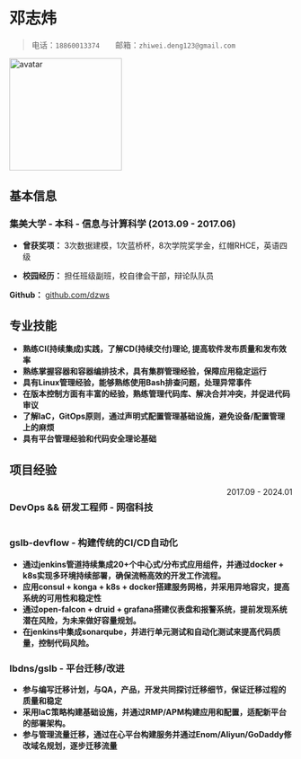 # 邓志炜

> 电话：`18860013374`&emsp;&emsp;邮箱：`zhiwei.deng123@gmail.com`

<img src="https://avatars.githubusercontent.com/u/583231?v=4" alt="avatar" width="200" height="200">

## 基本信息

### 集美大学 - 本科 - 信息与计算科学 (2013.09 - 2017.06)

- **曾获奖项：** 3次数据建模，1次蓝桥杯，8次学院奖学金，红帽RHCE，英语四级

- **校园经历：** 担任班级副班，校自律会干部，辩论队队员

**Github：** [github.com/dzws](https://github.com/dzws)&ensp;

## 专业技能

- **熟练CI(持续集成)实践，了解CD(持续交付)理论, 提高软件发布质量和发布效率**
- **熟练掌握容器和容器编排技术，具有集群管理经验，保障应用稳定运行**
- **具有Linux管理经验，能够熟练使用Bash排查问题，处理异常事件**
- **在版本控制方面有丰富的经验，熟练管理代码库、解决合并冲突，并促进代码审议**
- **了解IaC，GitOps原则，通过声明式配置管理基础设施，避免设备/配置管理上的麻烦**
- **具有平台管理经验和代码安全理论基础**

## 项目经验

<div style="display: flex; justify-content: space-between;">
    <h3>DevOps && 研发工程师 - 网宿科技</h3> <span style="text-align: right">2017.09 - 2024.01</span>
</div>

### gslb-devflow - 构建传统的CI/CD自动化

- **通过jenkins管道持续集成20+个中心式/分布式应用组件，并通过docker + k8s实现多环境持续部署，确保流畅高效的开发工作流程。**
- **应用consul + konga + k8s + docker搭建服务网格，并采用异地容灾，提高系统的可用性和稳定性**
- **通过open-falcon + druid + grafana搭建仪表盘和报警系统，提前发现系统潜在风险，为未来做好容量规划。**
- **在jenkins中集成sonarqube，并进行单元测试和自动化测试来提高代码质量，控制代码风险。**

### lbdns/gslb - 平台迁移/改进
- **参与编写迁移计划，与QA，产品，开发共同探讨迁移细节，保证迁移过程的质量和稳定**
- **采用IaC策略构建基础设施，并通过RMP/APM构建应用和配置，适配新平台的部署架构。**
- **参与管理流量迁移，通过在心平台构建服务并通过Enom/Aliyun/GoDaddy修改域名规划，逐步迁移流量**
